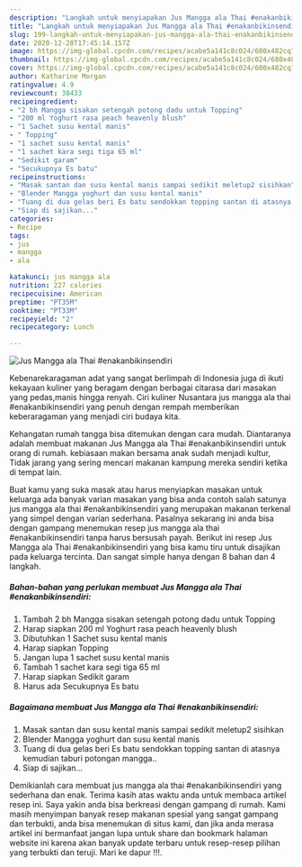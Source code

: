 ```yaml
---
description: "Langkah untuk menyiapakan Jus Mangga ala Thai #enakanbikinsendiri Cepat"
title: "Langkah untuk menyiapakan Jus Mangga ala Thai #enakanbikinsendiri Cepat"
slug: 199-langkah-untuk-menyiapakan-jus-mangga-ala-thai-enakanbikinsendiri-cepat
date: 2020-12-28T17:45:14.157Z
image: https://img-global.cpcdn.com/recipes/acabe5a141c8c024/680x482cq70/jus-mangga-ala-thai-enakanbikinsendiri-foto-resep-utama.jpg
thumbnail: https://img-global.cpcdn.com/recipes/acabe5a141c8c024/680x482cq70/jus-mangga-ala-thai-enakanbikinsendiri-foto-resep-utama.jpg
cover: https://img-global.cpcdn.com/recipes/acabe5a141c8c024/680x482cq70/jus-mangga-ala-thai-enakanbikinsendiri-foto-resep-utama.jpg
author: Katharine Morgan
ratingvalue: 4.9
reviewcount: 38433
recipeingredient:
- "2 bh Mangga sisakan setengah potong dadu untuk Topping"
- "200 ml Yoghurt rasa peach heavenly blush"
- "1 Sachet susu kental manis"
- " Topping"
- "1 sachet susu kental manis"
- "1 sachet kara segi tiga 65 ml"
- "Sedikit garam"
- "Secukupnya Es batu"
recipeinstructions:
- "Masak santan dan susu kental manis sampai sedikit meletup2 sisihkan"
- "Blender Mangga yoghurt dan susu kental manis"
- "Tuang di dua gelas beri Es batu sendokkan topping santan di atasnya kemudian taburi potongan mangga.."
- "Siap di sajikan..."
categories:
- Recipe
tags:
- jus
- mangga
- ala

katakunci: jus mangga ala 
nutrition: 227 calories
recipecuisine: American
preptime: "PT35M"
cooktime: "PT33M"
recipeyield: "2"
recipecategory: Lunch

---
```



![Jus Mangga ala Thai #enakanbikinsendiri](https://img-global.cpcdn.com/recipes/acabe5a141c8c024/680x482cq70/jus-mangga-ala-thai-enakanbikinsendiri-foto-resep-utama.jpg)

Kebenarekaragaman adat yang sangat berlimpah di Indonesia juga di ikuti kekayaan kuliner yang beragam dengan berbagai citarasa dari masakan yang pedas,manis hingga renyah. Ciri kuliner Nusantara jus mangga ala thai #enakanbikinsendiri yang penuh dengan rempah memberikan keberaragaman yang menjadi ciri budaya kita.




Kehangatan rumah tangga bisa ditemukan dengan cara mudah. Diantaranya adalah membuat makanan Jus Mangga ala Thai #enakanbikinsendiri untuk orang di rumah. kebiasaan makan bersama anak sudah menjadi kultur, Tidak jarang yang sering mencari makanan kampung mereka sendiri ketika di tempat lain.

Buat kamu yang suka masak atau harus menyiapkan masakan untuk keluarga ada banyak varian masakan yang bisa anda contoh salah satunya jus mangga ala thai #enakanbikinsendiri yang merupakan makanan terkenal yang simpel dengan varian sederhana. Pasalnya sekarang ini anda bisa dengan gampang menemukan resep jus mangga ala thai #enakanbikinsendiri tanpa harus bersusah payah.
Berikut ini resep Jus Mangga ala Thai #enakanbikinsendiri yang bisa kamu tiru untuk disajikan pada keluarga tercinta. Dan sangat simple hanya dengan 8 bahan dan 4 langkah.


<!--inarticleads1-->

##### Bahan-bahan yang perlukan membuat Jus Mangga ala Thai #enakanbikinsendiri:

1. Tambah 2 bh Mangga sisakan setengah potong dadu untuk Topping
1. Harap siapkan 200 ml Yoghurt rasa peach heavenly blush
1. Dibutuhkan 1 Sachet susu kental manis
1. Harap siapkan  Topping
1. Jangan lupa 1 sachet susu kental manis
1. Tambah 1 sachet kara segi tiga 65 ml
1. Harap siapkan Sedikit garam
1. Harus ada Secukupnya Es batu




<!--inarticleads2-->

##### Bagaimana membuat  Jus Mangga ala Thai #enakanbikinsendiri:

1. Masak santan dan susu kental manis sampai sedikit meletup2 sisihkan
1. Blender Mangga yoghurt dan susu kental manis
1. Tuang di dua gelas beri Es batu sendokkan topping santan di atasnya kemudian taburi potongan mangga..
1. Siap di sajikan...




Demikianlah cara membuat jus mangga ala thai #enakanbikinsendiri yang sederhana dan enak. Terima kasih atas waktu anda untuk membaca artikel resep ini. Saya yakin anda bisa berkreasi dengan gampang di rumah. Kami masih menyimpan banyak resep makanan spesial yang sangat gampang dan terbukti, anda bisa menemukan di situs kami, dan jika anda merasa artikel ini bermanfaat jangan lupa untuk share dan bookmark halaman website ini karena akan banyak update terbaru untuk resep-resep pilihan yang terbukti dan teruji. Mari ke dapur !!!. 
